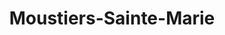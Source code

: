 ---
guid: "7e6444496eb1"
title: "Moustiers-Sainte-Marie"
latlng: "43.847012, 6.221493"
youtubeId: "n-bqGOlEp9E" 
---